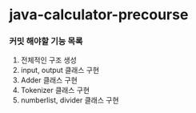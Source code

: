 # java-calculator-precourse

### 커밋 해야할 기능 목록
1. 전체적인 구조 생성
2. input, output 클래스 구현
3. Adder 클래스 구현
4. Tokenizer 클래스 구현
5. numberlist, divider 클래스 구현